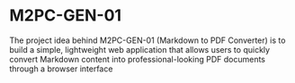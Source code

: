 # M2PC-GEN-01
 The project idea behind M2PC-GEN-01  (Markdown to PDF Converter) is to build a  simple, lightweight web application that  allows users to quickly convert Markdown content into professional-looking PDF documents through a browser interface

